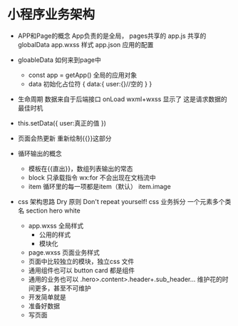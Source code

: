 # 小程序业务架构

- APP和Page的概念
  App负责的是全局， pages共享的
  app.js 共享的 globalData
  app.wxss 样式
  app.json 应用的配置

- gloableData 如何来到page中
  - const app = getApp()
    全局的应用对象
  - data 初始化占位符
  {
    data:{
      user:{}//空的
    }
  }
- 生命周期
  数据来自于后端接口
  onLoad wxml+wxss 显示了
  这是请求数据的最佳时机
- this.setData({
  user:真正的值
})
- 页面会热更新 重新绘制{{}}这部分

- 循环输出的概念
  - 模板在{{直出}}，数组列表输出的常态
  - block 只承载指令 wx:for
    不会出现在文档流中
  - item 循环里的每一项都是item（默认）
    item.image
  
- css 架构思路
  Dry 原则 Don't repeat yourself!
  css 业务拆分 一个元素多个类名
  section hero white
  - app.wxss 全局样式
    - 公用的样式
    - 模块化
  - page.wxss 页面业务样式
  - 页面中比较独立的模块，独立css 文件
  - 通用组件也可以
  button card 都是组件
  - 通用的业务也可以
  .hero>.content>.header+.sub_header...
  维护花的时间更多，甚至不可维护 
  - 开发简单就是
   - 准备好数据
   - 写页面